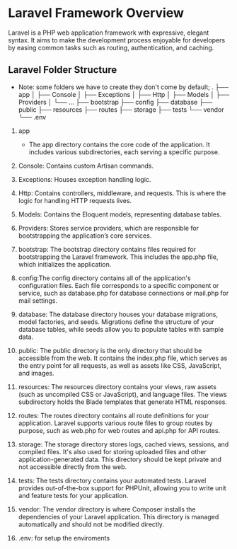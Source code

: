 # Laravel Framework Overview

Laravel is a PHP web application framework with expressive, elegant syntax. It aims to make the development process enjoyable for developers by easing common tasks such as routing, authentication, and caching.

## Laravel Folder Structure

- Note: some folders we have to create they don't come by default;
.
├── app
│   ├── Console
│   ├── Exceptions
│   ├── Http
│   ├── Models
│   ├── Providers
│   └── ...
├── bootstrap
├── config
├── database
├── public
├── resources
├── routes
├── storage
├── tests
└── vendor
└── .env

1. app
    - The app directory contains the core code of the application. It includes various subdirectories, each serving a specific purpose.

2. Console: Contains custom Artisan commands.
3. Exceptions: Houses exception handling logic.
4. Http: Contains controllers, middleware, and requests. This is where the logic for handling HTTP requests lives.
5. Models: Contains the Eloquent models, representing database tables.
6. Providers: Stores service providers, which are responsible for bootstrapping the application’s core services.
7. bootstrap: The bootstrap directory contains files required for bootstrapping the Laravel framework. This includes the app.php file, which initializes the application.
8. config:The config directory contains all of the application's configuration files. Each file corresponds to a specific component or service, such as database.php for database connections or mail.php for mail settings.

9. database: The database directory houses your database migrations, model factories, and seeds. Migrations define the structure of your database tables, while seeds allow you to populate tables with sample data.

10. public: The public directory is the only directory that should be accessible from the web. It contains the index.php file, which serves as the entry point for all requests, as well as assets like CSS, JavaScript, and images.

11. resources: The resources directory contains your views, raw assets (such as uncompiled CSS or JavaScript), and language files. The views subdirectory holds the Blade templates that generate HTML responses.

12. routes: The routes directory contains all route definitions for your application. Laravel supports various route files to group routes by purpose, such as web.php for web routes and api.php for API routes.

13. storage: The storage directory stores logs, cached views, sessions, and compiled files. It's also used for storing uploaded files and other application-generated data. This directory should be kept private and not accessible directly from the web.

14. tests: The tests directory contains your automated tests. Laravel provides out-of-the-box support for PHPUnit, allowing you to write unit and feature tests for your application.

15. vendor: The vendor directory is where Composer installs the dependencies of your Laravel application. This directory is managed automatically and should not be modified directly.

16. .env: for setup the enviroments